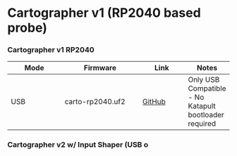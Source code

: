 # Cartographer v1 (RP2040 based probe)

### Cartographer v1 RP2040

<table><thead><tr><th width="120">Mode</th><th width="177">Firmware</th><th width="95">Link</th><th>Notes</th></tr></thead><tbody><tr><td>USB</td><td>carto-rp2040.uf2</td><td><a href="https://github.com/Cartographer3D/cartographer-klipper/tree/master/firmware/v1">GitHub</a></td><td>Only USB Compatible - No Katapult bootloader required</td></tr></tbody></table>

### Cartographer v2 w/ Input Shaper (USB o
